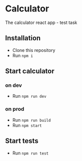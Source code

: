 # Calculator

The calculator react app - test task

## Installation
 
 - Clone this repository
 - Run `npm i`

## Start calculator
### on dev  
- Run `npm run dev`
### on prod
- Run `npm run build`
- Run `npm start`

## Start tests
- Run `npm run test`

